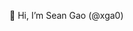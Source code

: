 👋 Hi, I’m Sean Gao (@xga0)

<!---
xga0/xga0 is a ✨ special ✨ repository because its `README.md` (this file) appears on your GitHub profile.
You can click the Preview link to take a look at your changes.
--->
